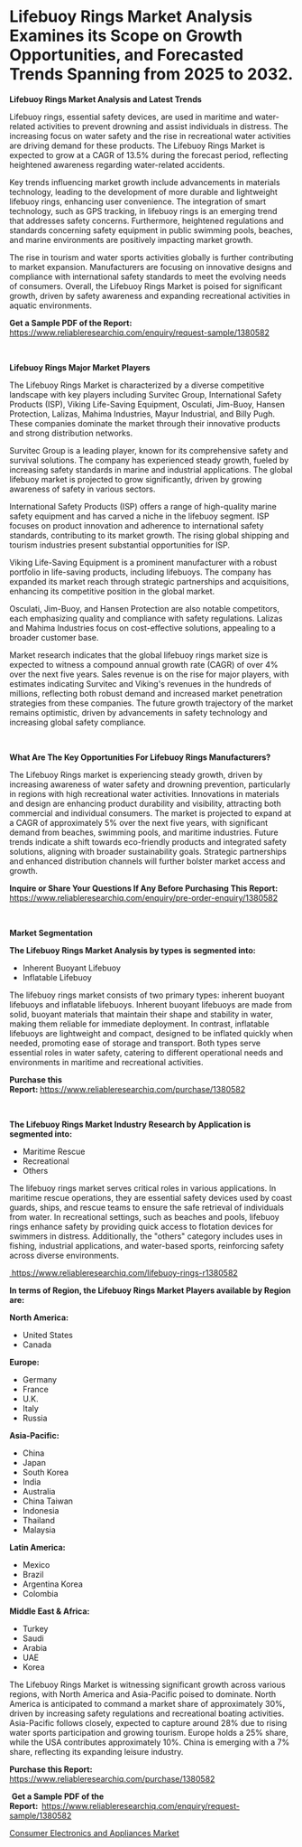 <p><h1>Lifebuoy Rings Market Analysis Examines its Scope on Growth Opportunities, and Forecasted Trends Spanning from 2025 to 2032.</h1></p><p><strong>Lifebuoy Rings Market Analysis and Latest Trends</strong></p>
<p><p>Lifebuoy rings, essential safety devices, are used in maritime and water-related activities to prevent drowning and assist individuals in distress. The increasing focus on water safety and the rise in recreational water activities are driving demand for these products. The Lifebuoy Rings Market is expected to grow at a CAGR of 13.5% during the forecast period, reflecting heightened awareness regarding water-related accidents. </p><p>Key trends influencing market growth include advancements in materials technology, leading to the development of more durable and lightweight lifebuoy rings, enhancing user convenience. The integration of smart technology, such as GPS tracking, in lifebuoy rings is an emerging trend that addresses safety concerns. Furthermore, heightened regulations and standards concerning safety equipment in public swimming pools, beaches, and marine environments are positively impacting market growth. </p><p>The rise in tourism and water sports activities globally is further contributing to market expansion. Manufacturers are focusing on innovative designs and compliance with international safety standards to meet the evolving needs of consumers. Overall, the Lifebuoy Rings Market is poised for significant growth, driven by safety awareness and expanding recreational activities in aquatic environments.</p></p>
<p><strong>Get a Sample PDF of the Report:&nbsp;</strong> <a href="https://www.reliableresearchiq.com/enquiry/request-sample/1380582?utm_campaign=3441&utm_medium=2&utm_source=Github&utm_content=ia&utm_term=05042025&utm_id=lifebuoy-rings">https://www.reliableresearchiq.com/enquiry/request-sample/1380582</a></p>
<p>&nbsp;</p>
<p><strong>Lifebuoy Rings Major Market Players</strong></p>
<p><p>The Lifebuoy Rings Market is characterized by a diverse competitive landscape with key players including Survitec Group, International Safety Products (ISP), Viking Life-Saving Equipment, Osculati, Jim-Buoy, Hansen Protection, Lalizas, Mahima Industries, Mayur Industrial, and Billy Pugh. These companies dominate the market through their innovative products and strong distribution networks.</p><p>Survitec Group is a leading player, known for its comprehensive safety and survival solutions. The company has experienced steady growth, fueled by increasing safety standards in marine and industrial applications. The global lifebuoy market is projected to grow significantly, driven by growing awareness of safety in various sectors.</p><p>International Safety Products (ISP) offers a range of high-quality marine safety equipment and has carved a niche in the lifebuoy segment. ISP focuses on product innovation and adherence to international safety standards, contributing to its market growth. The rising global shipping and tourism industries present substantial opportunities for ISP.</p><p>Viking Life-Saving Equipment is a prominent manufacturer with a robust portfolio in life-saving products, including lifebuoys. The company has expanded its market reach through strategic partnerships and acquisitions, enhancing its competitive position in the global market.</p><p>Osculati, Jim-Buoy, and Hansen Protection are also notable competitors, each emphasizing quality and compliance with safety regulations. Lalizas and Mahima Industries focus on cost-effective solutions, appealing to a broader customer base.</p><p>Market research indicates that the global lifebuoy rings market size is expected to witness a compound annual growth rate (CAGR) of over 4% over the next five years. Sales revenue is on the rise for major players, with estimates indicating Survitec and Viking's revenues in the hundreds of millions, reflecting both robust demand and increased market penetration strategies from these companies. The future growth trajectory of the market remains optimistic, driven by advancements in safety technology and increasing global safety compliance.</p></p>
<p>&nbsp;</p>
<p><strong>What Are The Key Opportunities For Lifebuoy Rings Manufacturers?</strong></p>
<p><p>The Lifebuoy Rings market is experiencing steady growth, driven by increasing awareness of water safety and drowning prevention, particularly in regions with high recreational water activities. Innovations in materials and design are enhancing product durability and visibility, attracting both commercial and individual consumers. The market is projected to expand at a CAGR of approximately 5% over the next five years, with significant demand from beaches, swimming pools, and maritime industries. Future trends indicate a shift towards eco-friendly products and integrated safety solutions, aligning with broader sustainability goals. Strategic partnerships and enhanced distribution channels will further bolster market access and growth.</p></p>
<p><strong>Inquire or Share Your Questions If Any Before Purchasing This Report:</strong> <a href="https://www.reliableresearchiq.com/enquiry/pre-order-enquiry/1380582?utm_campaign=3441&utm_medium=2&utm_source=Github&utm_content=ia&utm_term=05042025&utm_id=lifebuoy-rings">https://www.reliableresearchiq.com/enquiry/pre-order-enquiry/1380582</a></p>
<p>&nbsp;</p>
<p><strong>Market Segmentation</strong></p>
<p><strong>The Lifebuoy Rings Market Analysis by types is segmented into:</strong></p>
<p><ul><li>Inherent Buoyant Lifebuoy</li><li>Inflatable Lifebuoy</li></ul></p>
<p><p>The lifebuoy rings market consists of two primary types: inherent buoyant lifebuoys and inflatable lifebuoys. Inherent buoyant lifebuoys are made from solid, buoyant materials that maintain their shape and stability in water, making them reliable for immediate deployment. In contrast, inflatable lifebuoys are lightweight and compact, designed to be inflated quickly when needed, promoting ease of storage and transport. Both types serve essential roles in water safety, catering to different operational needs and environments in maritime and recreational activities.</p></p>
<p><strong>Purchase this Report:&nbsp;</strong><a href="https://www.reliableresearchiq.com/purchase/1380582?utm_campaign=3441&utm_medium=2&utm_source=Github&utm_content=ia&utm_term=05042025&utm_id=lifebuoy-rings">https://www.reliableresearchiq.com/purchase/1380582</a></p>
<p>&nbsp;</p>
<p><strong>The Lifebuoy Rings Market Industry Research by Application is segmented into:</strong></p>
<p><ul><li>Maritime Rescue</li><li>Recreational</li><li>Others</li></ul></p>
<p><p>The lifebuoy rings market serves critical roles in various applications. In maritime rescue operations, they are essential safety devices used by coast guards, ships, and rescue teams to ensure the safe retrieval of individuals from water. In recreational settings, such as beaches and pools, lifebuoy rings enhance safety by providing quick access to flotation devices for swimmers in distress. Additionally, the "others" category includes uses in fishing, industrial applications, and water-based sports, reinforcing safety across diverse environments.</p></p>
<p><a href="https://www.reliableresearchiq.com/lifebuoy-rings-r1380582?utm_campaign=3441&utm_medium=2&utm_source=Github&utm_content=ia&utm_term=05042025&utm_id=lifebuoy-rings">&nbsp;https://www.reliableresearchiq.com/lifebuoy-rings-r1380582</a></p>
<p><strong>In terms of Region, the Lifebuoy Rings Market Players available by Region are:</strong></p>
<p>
    <p> <strong> North America: </strong>
        <ul>
            <li>United States</li>
            <li>Canada</li>
        </ul>
        </p> 
    <p> <strong> Europe: </strong>
        <ul>
            <li>Germany</li>
            <li>France</li>
            <li>U.K.</li>
            <li>Italy</li>
            <li>Russia</li>
        </ul>
        </p> 
    <p> <strong> Asia-Pacific: </strong>
        <ul>
            <li>China</li>
            <li>Japan</li>
            <li>South Korea</li>
            <li>India</li>
            <li>Australia</li>
            <li>China Taiwan</li>
            <li>Indonesia</li>
            <li>Thailand</li>
            <li>Malaysia</li>
        </ul>
        </p> 
    <p> <strong> Latin America: </strong>
        <ul>
            <li>Mexico</li>
            <li>Brazil</li>
            <li>Argentina Korea</li>
            <li>Colombia</li>
        </ul>
        </p> 
    <p> <strong> Middle East & Africa: </strong>
        <ul>
            <li>Turkey</li>
            <li>Saudi</li>
            <li>Arabia</li>
            <li>UAE</li>
            <li>Korea</li>
        </ul>
    </p>
    </p>
<p><p>The Lifebuoy Rings Market is witnessing significant growth across various regions, with North America and Asia-Pacific poised to dominate. North America is anticipated to command a market share of approximately 30%, driven by increasing safety regulations and recreational boating activities. Asia-Pacific follows closely, expected to capture around 28% due to rising water sports participation and growing tourism. Europe holds a 25% share, while the USA contributes approximately 10%. China is emerging with a 7% share, reflecting its expanding leisure industry.</p></p>
<p><strong>Purchase this Report: </strong><a href="https://www.reliableresearchiq.com/purchase/1380582?utm_campaign=3441&utm_medium=2&utm_source=Github&utm_content=ia&utm_term=05042025&utm_id=lifebuoy-rings">https://www.reliableresearchiq.com/purchase/1380582</a></p>
<p>&nbsp;<strong>Get a Sample PDF of the Report:&nbsp;&nbsp;</strong><a href="https://www.reliableresearchiq.com/enquiry/request-sample/1380582?utm_campaign=3441&utm_medium=2&utm_source=Github&utm_content=ia&utm_term=05042025&utm_id=lifebuoy-rings">https://www.reliableresearchiq.com/enquiry/request-sample/1380582</a></p>
<p><strong></strong></p>
<p><p><a href="https://github.com/marteionun0/Market-Research-Report-List-1/blob/main/consumer-electronics-and-appliances-market.md?utm_campaign=3441&utm_medium=2&utm_source=Github&utm_content=ia&utm_term=05042025&utm_id=lifebuoy-rings">Consumer Electronics and Appliances Market</a></p></p>